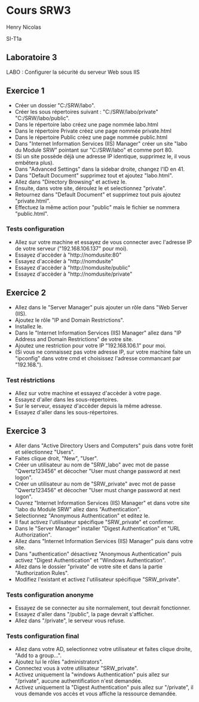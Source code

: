 # Cours SRW3

Henry Nicolas

SI-T1a

## Laboratoire 3

LABO : Configurer la sécurité du serveur Web sous IIS

## Exercice 1

- Créer un dossier "C:/SRW/labo".
- Créer les sous répertoires suivant : "C:/SRW/labo/private" "C:/SRW/labo/public".
- Dans le répertoire labo créez une page nommée labo.html
- Dans le répertoire Private créez une page nommée private.html
- Dans le répertoire Public créez une page nommée public.html
- Dans "Internet Information Services (IIS) Manager" créer un site "labo du Module SRW" pointant sur "C:/SRW/labo" et comme port 80.
- (Si un site possède déjà une adresse IP identique, supprimez le, il vous embêtera plus).
- Dans "Advanced Settings" dans la sidebar droite, changez l'ID en 41.
- Dans "Default Document" supprimez tout et ajoutez "labo.html".
- Allez dans "Directory Browsing" et activez le.
- Ensuite, dans votre site, déroulez le et selectionnez "private".
- Retournez dans "Default Document" et supprimez tout puis ajoutez "private.html".
- Effectuez la même action pour "public" mais le fichier se nommera "public.html".

### Tests configuration

- Allez sur votre machine et essayez de vous connecter avec l'adresse IP de votre serveur ("192.168.106.137" pour moi).
- Essayez d'accèder à "http://nomdusite:80"
- Essayez d'accèder à "http://nomdusite"
- Essayez d'accèder à "http://nomdusite/public"
- Essayez d'accèder à "http://nomdusite/private"

<div style="page-break-after: always;"></div>

## Exercice 2

- Allez dans le "Server Manager" puis ajouter un rôle dans "Web Server (IIS).
- Ajoutez le rôle "IP and Domain Restrictions".
- Installez le.
- Dans le "Internet Information Services (IIS) Manager" allez dans "IP Address and Domain Restrictions" de votre site.
- Ajoutez une restriction pour votre IP "192.168.106.1" pour moi.
- (Si vous ne connaissez pas votre adresse IP, sur votre machine faite un "ipconfig" dans votre cmd et choisissez l'adresse commancant par "192.168.").

### Test réstrictions

- Allez sur votre machine et essayez d'accèder à votre page.
- Essayez d'aller dans les sous-répertoires.
- Sur le serveur, essayez d'accèder depuis la même adresse.
- Essayez d'aller dans les sous-répertoires.

<div style="page-break-after: always;"></div>

## Exercice 3

- Aller dans "Active Directory Users and Computers" puis dans votre forêt et sélectionnez "Users".
- Faites clique droit, "New", "User".
- Créer un utilisateur au nom de "SRW_labo" avec mot de passe "Qwertz123456" et décocher "User must change password at next logon".
- Créer un utilisateur au nom de "SRW_private" avec mot de passe "Qwertz123456" et décocher "User must change password at next logon".
- Ouvrez "Internet Information Services (IIS) Manager" et dans votre site "labo du Module SRW" allez dans "Authentication".
- Selectionnez "Anonymous Authentication" et editez le.
- Il faut activez l'utilisateur spécifique "SRW_private" et confirmer.
- Dans le "Server Manager" installer "Digest Authentication" et "URL Authorization".
- Allez dans "Internet Information Services (IIS) Manager" puis dans votre site.
- Dans "authentication" désactivez "Anonymous Authentication" puis activez "Digest Authentication" et "Windows Authentication".
- Allez dans le dossier "private" de votre site et dans la partie "Authorization Rules".
- Modifiez l'existant et activez l'utilisateur spécifique "SRW_private".

### Tests configuration anonyme

- Essayez de se connecter au site normalement, tout devrait fonctionner.
- Essayez d'aller dans "/public", la page devrait s'afficher.
- Allez dans "/private", le serveur vous refuse.

### Tests configuration final

- Allez dans votre AD, selectionnez votre utilisateur et faites clique droite, "Add to a group...".
- Ajoutez lui le rôles "administrators".
- Connectez vous à votre utilisateur "SRW_private".
- Activez uniquement la "windows Authentication" puis allez sur "/private", aucune authentification n'est demandée.
- Activez uniquement la "Digest Authentication" puis allez sur "/private", il vous demande vos accès et vous affiche la ressource demandée.